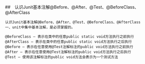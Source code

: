 ##　认识Junit基本注解@Before、@After、@Test、@BeforeClass、@AfterClass
```
认识Junit基本注解@Before、@After、@Test、@BeforeClass、@AfterClass
一、unit中集中基本注解，是必须掌握的。

@BeforeClass – 表示在类中的任意public static void方法执行之前执行
@AfterClass – 表示在类中的任意public static void方法执行之后执行
@Before – 表示在任意使用@Test注解标注的public void方法执行之前执行
@After – 表示在任意使用@Test注解标注的public void方法执行之后执行
@Test – 使用该注解标注的public void方法会表示为一个测试方法
```